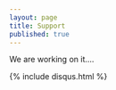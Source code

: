 ```yaml
---
layout: page
title: Support
published: true
---
```


We are working on it....

{% include disqus.html %}
